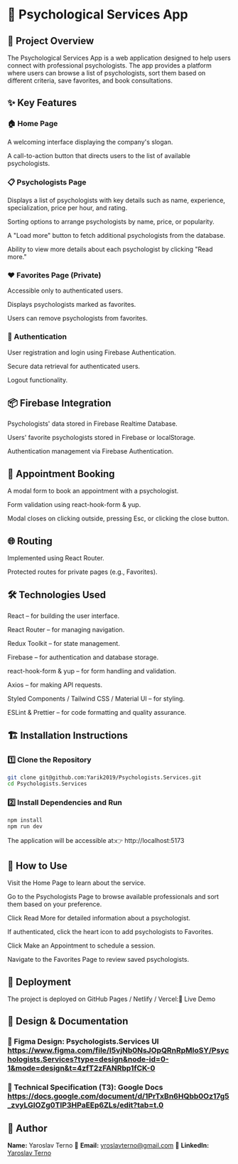 # 🧠 Psychological Services App

## 📌 Project Overview

The Psychological Services App is a web application designed to help users connect with professional psychologists. The app provides a platform where users can browse a list of psychologists, sort them based on different criteria, save favorites, and book consultations.

## ✨ Key Features

### 🏠 Home Page

A welcoming interface displaying the company's slogan.

A call-to-action button that directs users to the list of available psychologists.

### 📋 Psychologists Page

Displays a list of psychologists with key details such as name, experience, specialization, price per hour, and rating.

Sorting options to arrange psychologists by name, price, or popularity.

A "Load more" button to fetch additional psychologists from the database.

Ability to view more details about each psychologist by clicking "Read more."

### ❤️ Favorites Page (Private)

Accessible only to authenticated users.

Displays psychologists marked as favorites.

Users can remove psychologists from favorites.

### 🔐 Authentication

User registration and login using Firebase Authentication.

Secure data retrieval for authenticated users.

Logout functionality.

## 📦 Firebase Integration

Psychologists' data stored in Firebase Realtime Database.

Users' favorite psychologists stored in Firebase or localStorage.

Authentication management via Firebase Authentication.

## 📅 Appointment Booking

A modal form to book an appointment with a psychologist.

Form validation using react-hook-form & yup.

Modal closes on clicking outside, pressing Esc, or clicking the close button.

## 🌐 Routing

Implemented using React Router.

Protected routes for private pages (e.g., Favorites).

## 🛠 Technologies Used

React – for building the user interface.

React Router – for managing navigation.

Redux Toolkit – for state management.

Firebase – for authentication and database storage.

react-hook-form & yup – for form handling and validation.

Axios – for making API requests.

Styled Components / Tailwind CSS / Material UI – for styling.

ESLint & Prettier – for code formatting and quality assurance.

## 🏗 Installation Instructions

### 1️⃣ Clone the Repository

```sh
git clone git@github.com:Yarik2019/Psychologists.Services.git
cd Psychologists.Services
```

### 2️⃣ Install Dependencies and Run

```sh
npm install
npm run dev
```

The application will be accessible at:👉 http://localhost:5173

## 📖 How to Use

Visit the Home Page to learn about the service.

Go to the Psychologists Page to browse available professionals and sort them based on your preference.

Click Read More for detailed information about a psychologist.

If authenticated, click the heart icon to add psychologists to Favorites.

Click Make an Appointment to schedule a session.

Navigate to the Favorites Page to review saved psychologists.

## 🚀 Deployment

The project is deployed on GitHub Pages / Netlify / Vercel:🔗 Live Demo

## 🎨 Design & Documentation
### 🔗 Figma Design: Psychologists.Services UI https://www.figma.com/file/I5vjNb0NsJOpQRnRpMloSY/Psychologists.Services?type=design&node-id=0-1&mode=design&t=4zfT2zFANRbp1fCK-0
### 📄 Technical Specification (TЗ): Google Docs https://docs.google.com/document/d/1PrTxBn6HQbb0Oz17g5_zvyLGIOZg0TIP3HPaEEp6ZLs/edit?tab=t.0

## 👤 Author
**Name:** Yaroslav Terno
📧 **Email:** yroslavterno@gmail.com 
🔗 **LinkedIn:** [Yaroslav Terno](https://www.linkedin.com/in/yaroslav-terno)  
